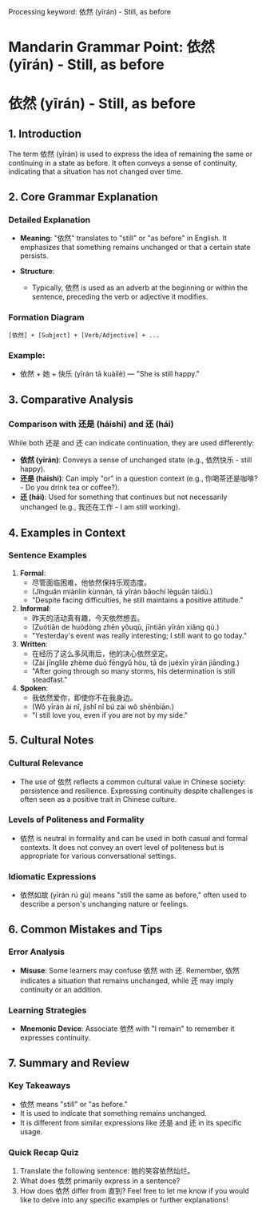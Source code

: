 Processing keyword: 依然 (yīrán) - Still, as before
# Mandarin Grammar Point: 依然 (yīrán) - Still, as before
# 依然 (yīrán) - Still, as before
## 1. Introduction
The term 依然 (yīrán) is used to express the idea of remaining the same or continuing in a state as before. It often conveys a sense of continuity, indicating that a situation has not changed over time. 
## 2. Core Grammar Explanation
### Detailed Explanation
- **Meaning**: "依然" translates to "still" or "as before" in English. It emphasizes that something remains unchanged or that a certain state persists.
  
- **Structure**: 
  - Typically, 依然 is used as an adverb at the beginning or within the sentence, preceding the verb or adjective it modifies.
### Formation Diagram
```
[依然] + [Subject] + [Verb/Adjective] + ...
```
### Example:
- 依然 + 她 + 快乐 (yīrán tā kuàilè) — "She is still happy."
## 3. Comparative Analysis
### Comparison with 还是 (háishi) and 还 (hái)
While both 还是 and 还 can indicate continuation, they are used differently:
- **依然 (yīrán)**: Conveys a sense of unchanged state (e.g., 依然快乐 - still happy).
- **还是 (háishi)**: Can imply "or" in a question context (e.g., 你喝茶还是咖啡? - Do you drink tea or coffee?).
- **还 (hái)**: Used for something that continues but not necessarily unchanged (e.g., 我还在工作 - I am still working).
## 4. Examples in Context
### Sentence Examples
1. **Formal**: 
   - 尽管面临困难，他依然保持乐观态度。
   - (Jǐnguǎn miànlín kùnnán, tā yīrán bǎochí lèguān tàidù.)
   - "Despite facing difficulties, he still maintains a positive attitude."
2. **Informal**: 
   - 昨天的活动真有趣，今天依然想去。
   - (Zuótiān de huódòng zhēn yǒuqù, jīntiān yīrán xiǎng qù.)
   - "Yesterday's event was really interesting; I still want to go today."
3. **Written**: 
   - 在经历了这么多风雨后，他的决心依然坚定。
   - (Zài jīnglìle zhème duō fēngyǔ hòu, tā de juéxīn yīrán jiāndìng.)
   - "After going through so many storms, his determination is still steadfast."
4. **Spoken**: 
   - 我依然爱你，即使你不在我身边。
   - (Wǒ yīrán ài nǐ, jìshǐ nǐ bú zài wǒ shēnbiān.)
   - "I still love you, even if you are not by my side."
## 5. Cultural Notes 
### Cultural Relevance
- The use of 依然 reflects a common cultural value in Chinese society: persistence and resilience. Expressing continuity despite challenges is often seen as a positive trait in Chinese culture.
  
### Levels of Politeness and Formality
- 依然 is neutral in formality and can be used in both casual and formal contexts. It does not convey an overt level of politeness but is appropriate for various conversational settings.
### Idiomatic Expressions
- 依然如故 (yīrán rú gù) means "still the same as before," often used to describe a person's unchanging nature or feelings.
## 6. Common Mistakes and Tips
### Error Analysis
- **Misuse**: Some learners may confuse 依然 with 还. Remember, 依然 indicates a situation that remains unchanged, while 还 may imply continuity or an addition.
### Learning Strategies
- **Mnemonic Device**: Associate 依然 with "I remain" to remember it expresses continuity.
  
## 7. Summary and Review
### Key Takeaways
- 依然 means "still" or "as before."
- It is used to indicate that something remains unchanged.
- It is different from similar expressions like 还是 and 还 in its specific usage.
### Quick Recap Quiz
1. Translate the following sentence: 她的笑容依然灿烂。
2. What does 依然 primarily express in a sentence?
3. How does 依然 differ from 直到? 
Feel free to let me know if you would like to delve into any specific examples or further explanations!
